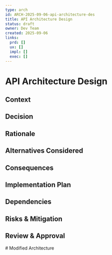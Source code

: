 ```yaml
---
type: arch
id: ARCH-2025-09-06-api-architecture-des
title: API Architecture Design
status: draft
owner: Dev Team
created: 2025-09-06
links:
  prd: []
  ux: []
  impl: []
  exec: []
---
```


# API Architecture Design

## Context
<!-- What is the background and context for this architecture? -->

## Decision
<!-- What architectural decision are we making? -->

## Rationale
<!-- Why did we choose this approach? -->

## Alternatives Considered
<!-- What other options did we evaluate? -->

## Consequences
<!-- What are the positive and negative consequences? -->

## Implementation Plan
<!-- How will this be implemented? -->

## Dependencies
<!-- What does this architecture depend on? -->

## Risks & Mitigation
<!-- What could go wrong and how will we handle it? -->

## Review & Approval
<!-- Who needs to review and approve this architecture? --># Modified Architecture
